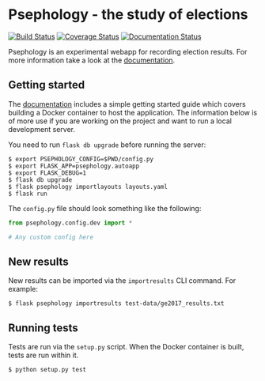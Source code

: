 # Psephology - the study of elections

[![Build
Status](https://travis-ci.org/rjw57/psephology.svg?branch=master)](https://travis-ci.org/rjw57/psephology)
[![Coverage
Status](https://coveralls.io/repos/github/rjw57/psephology/badge.svg?branch=master)](https://coveralls.io/github/rjw57/psephology?branch=master)
[![Documentation
Status](https://readthedocs.org/projects/psephology/badge/?version=latest)](http://psephology.readthedocs.io/en/latest/?badge=latest)

Psephology is an experimental webapp for recording election results. For more
information take a look at the
[documentation](http://psephology.readthedocs.io/en/latest/).

## Getting started

The [documentation](http://psephology.readthedocs.io/en/latest/) includes a
simple getting started guide which covers building a Docker container to host
the application. The information below is of more use if you are working on the
project and want to run a local development server.

You need to run ``flask db upgrade`` before running the server:

```console
$ export PSEPHOLOGY_CONFIG=$PWD/config.py
$ export FLASK_APP=psephology.autoapp
$ export FLASK_DEBUG=1
$ flask db upgrade
$ flask psephology importlayouts layouts.yaml
$ flask run
```

The ``config.py`` file should look something like the following:

```python
from psephology.config.dev import *

# Any custom config here
```

## New results

New results can be imported via the ``importresults`` CLI command. For example:

```console
$ flask psephology importresults test-data/ge2017_results.txt
```

## Running tests

Tests are run via the ``setup.py`` script. When the Docker container is built,
tests are run within it.

```console
$ python setup.py test
```
